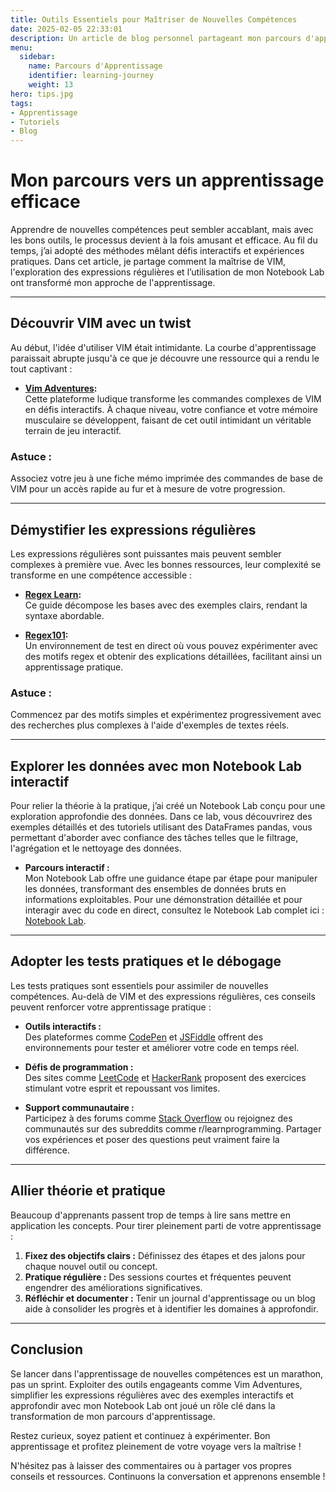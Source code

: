 ```yaml
---
title: Outils Essentiels pour Maîtriser de Nouvelles Compétences
date: 2025-02-05 22:33:01
description: Un article de blog personnel partageant mon parcours d'apprentissage de nouveaux outils, de la maîtrise de VIM à la découverte des mystères des expressions régulières.
menu:
  sidebar:
    name: Parcours d'Apprentissage
    identifier: learning-journey
    weight: 13
hero: tips.jpg
tags:
- Apprentissage
- Tutoriels
- Blog
---
```

# Mon parcours vers un apprentissage efficace

Apprendre de nouvelles compétences peut sembler accablant, mais avec les bons outils, le processus devient à la fois amusant et efficace. Au fil du temps, j’ai adopté des méthodes mêlant défis interactifs et expériences pratiques. Dans cet article, je partage comment la maîtrise de VIM, l'exploration des expressions régulières et l’utilisation de mon Notebook Lab ont transformé mon approche de l'apprentissage.

---

## Découvrir VIM avec un twist

Au début, l'idée d'utiliser VIM était intimidante. La courbe d'apprentissage paraissait abrupte jusqu'à ce que je découvre une ressource qui a rendu le tout captivant :

- **[Vim Adventures](https://vim-adventures.com/):**  
  Cette plateforme ludique transforme les commandes complexes de VIM en défis interactifs. À chaque niveau, votre confiance et votre mémoire musculaire se développent, faisant de cet outil intimidant un véritable terrain de jeu interactif.

### Astuce :
Associez votre jeu à une fiche mémo imprimée des commandes de base de VIM pour un accès rapide au fur et à mesure de votre progression.

---

## Démystifier les expressions régulières

Les expressions régulières sont puissantes mais peuvent sembler complexes à première vue. Avec les bonnes ressources, leur complexité se transforme en une compétence accessible :

- **[Regex Learn](https://regexlearn.com/learn/regex101):**  
  Ce guide décompose les bases avec des exemples clairs, rendant la syntaxe abordable.

- **[Regex101](https://regex101.com/):**  
  Un environnement de test en direct où vous pouvez expérimenter avec des motifs regex et obtenir des explications détaillées, facilitant ainsi un apprentissage pratique.

### Astuce :
Commencez par des motifs simples et expérimentez progressivement avec des recherches plus complexes à l'aide d'exemples de textes réels.

---

## Explorer les données avec mon Notebook Lab interactif

Pour relier la théorie à la pratique, j’ai créé un Notebook Lab conçu pour une exploration approfondie des données. Dans ce lab, vous découvrirez des exemples détaillés et des tutoriels utilisant des DataFrames pandas, vous permettant d'aborder avec confiance des tâches telles que le filtrage, l'agrégation et le nettoyage des données.

- **Parcours interactif :**  
  Mon Notebook Lab offre une guidance étape par étape pour manipuler les données, transformant des ensembles de données bruts en informations exploitables. Pour une démonstration détaillée et pour interagir avec du code en direct, consultez le Notebook Lab complet ici : [Notebook Lab](https://gist.github.com/MarcChen/c6a027684d8ed8d7d0577bf9fb99b951).

---

## Adopter les tests pratiques et le débogage

Les tests pratiques sont essentiels pour assimiler de nouvelles compétences. Au-delà de VIM et des expressions régulières, ces conseils peuvent renforcer votre apprentissage pratique :

- **Outils interactifs :**  
  Des plateformes comme [CodePen](https://codepen.io/) et [JSFiddle](https://jsfiddle.net/) offrent des environnements pour tester et améliorer votre code en temps réel.

- **Défis de programmation :**  
  Des sites comme [LeetCode](https://leetcode.com/) et [HackerRank](https://www.hackerrank.com/) proposent des exercices stimulant votre esprit et repoussant vos limites.

- **Support communautaire :**  
  Participez à des forums comme [Stack Overflow](https://stackoverflow.com/) ou rejoignez des communautés sur des subreddits comme r/learnprogramming. Partager vos expériences et poser des questions peut vraiment faire la différence.

---

## Allier théorie et pratique

Beaucoup d'apprenants passent trop de temps à lire sans mettre en application les concepts. Pour tirer pleinement parti de votre apprentissage :

1. **Fixez des objectifs clairs :** Définissez des étapes et des jalons pour chaque nouvel outil ou concept.
2. **Pratique régulière :** Des sessions courtes et fréquentes peuvent engendrer des améliorations significatives.
3. **Réfléchir et documenter :** Tenir un journal d'apprentissage ou un blog aide à consolider les progrès et à identifier les domaines à approfondir.

---

## Conclusion

Se lancer dans l'apprentissage de nouvelles compétences est un marathon, pas un sprint. Exploiter des outils engageants comme Vim Adventures, simplifier les expressions régulières avec des exemples interactifs et approfondir avec mon Notebook Lab ont joué un rôle clé dans la transformation de mon parcours d'apprentissage.

Restez curieux, soyez patient et continuez à expérimenter. Bon apprentissage et profitez pleinement de votre voyage vers la maîtrise !

N'hésitez pas à laisser des commentaires ou à partager vos propres conseils et ressources. Continuons la conversation et apprenons ensemble !